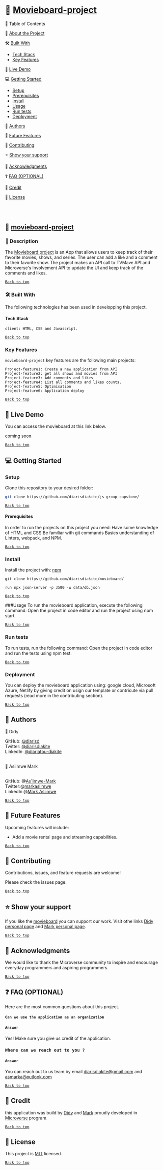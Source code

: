 <a name="readme-top"></a>
# 📖 [Movieboard-project](#movieboard-project)

📗 Table of Contents

📖 [About the Project](#about-the-project)

🛠 [Built With](#built-with)

- [Tech Stack](#tech-stack)
- [Key Features](#key-features)

🚀 [Live Demo](#live-demo)

💻 [Getting Started](#getting-started)

- [Setup](#setup)
- [Prerequisites](#prerequisites)
- [Install](#install)
- [Usage](#usage)
- [Run tests](#run-test)
- [Deployment](#deployment)

👥 [Authors](#authors)

🔭 [Future Features](#future-features)

🤝 [Contributing](#contributing)

⭐️ [Show your support](#show-your-support)

🙏 [Acknowledgments](#acknowledgment)

❓ [FAQ (OPTIONAL)](#faq)

📝 [Credit](#credit)

📝 [License](#licence)

<br><br>

## 📖 [movieboard-project](#movieboard-project)
### 📖 <a name="about-the-project">Description </a>

The [Movieboard project]() is an App that allows users to keep track of their favorite movies, shows, and series. The user can add a like and a comment to their favorite show. The project makes an API call to TVMave API and Microverse's Involvement API to update the UI and keep track of the comments and likes.

[`Back to top`](#readme-top)

### 🛠 <a name="project-built-with">Built With </a>
The following technologies has been used in developping this project. 

#### <a name="tech-stack"> Tech Stack
</a>

```[Tech-stack]
client: HTML, CSS and Javascript.
````

[`Back to top`](#readme-top)

### <a name="key-features"> Key Features </a>

`movieboard-project` key features are the following main projects:

```
Project-feature1: Create a new application from API 
Project-feature2: get all shows and movies from API 
Project-feature3: Add comments and likes
Project-feature4: List all comments and likes counts.
Project-feature5: Optimisation
Project-feature6: Application deploy

```

[`Back to top`](#readme-top)

## 🚀 <a name="live-demo"> Live Demo </a>

You can access the movieboard at this link below.

coming soon

[`Back to top`](#readme-top)


## 💻 <a name="getting-started"> Getting Started </a>

### <a name="setup"> Setup </a>
Clone this repository to your desired folder:

```sh
git clone https://github.com/diarisdiakite/js-group-capstone/

```
[`Back to top`](#readme-top)

#### <a name="prerequisites"> Prerequisites</a>
In order to run the projects on this project you need:
Have some knowledge of HTML and CSS
Be familiar with git commands
Basics understanding of Linters, webpack, and NPM.

[`Back to top`](#readme-top)

### <a name="install">Install</a>
Install the project with: [npm](https://www.npmjs.com/)

```[npm]
git clone https://github.com/diarisdiakite/movieboard/

run npx json-server -p 3500 -w data/db.json
```

[`Back to top`](#readme-top)

###<a name="usage">Usage</a>
To run the movieboard application, execute the following command: Open the project in code editor and run the project using npm start.

[`Back to top`](#readme-top)

### <a name="run-test">Run tests</a>
To run tests, run the following command: Open the project in code editor and run the tests using npm test.

[`Back to top`](#readme-top)

### <a name="deployment">Deployment</a>
You can deploy the movieboard application using: google cloud, Microsoft Azure, Netlify by giving credit on usign our template or contricute via pull requests (read more in the contributing section).

[`Back to top`](#readme-top)

## 👥 <a name="authors">Authors</a>

👤 Didy

GitHub: [@diarisd](github.com/diarisdiakite)
<br> Twitter: [@diarisdiakite](www.twitter.com/diarisdiakite)
<br> LinkedIn: [@diariatou-diakite](https://www.linkedin.com/in/diariatou-diakite-67ab80165/)
<br><br>

👤 Asiimwe Mark

<br> GitHub: @[As1imwe-Mark](https://github.com/As1imwe-Mark)
<br> Twitter:@[markasiimwe](https://twitter.com/MarkAsiimwe?t=fPfXM4CV3OU6gKMNB1RGDA&s=09)
<br> LinkedIn:@[Mark Asiimwe](https://www.linkedin.com/in/mark-asiimwe-0ab0611ab)
  

[`Back to top`](#readme-top)

## 🔭 <a name="future-features">Future Features</a>
Upcoming features will include:
- Add a movie rental page and streaming capabilities.
 
[`Back to top`](#readme-top)

## 🤝 <a name="contrubuting">Contributing</a>
Contributions, issues, and feature requests are welcome!

Please check the issues page.

[`Back to top`](#readme-top)

## ⭐️ <a name="show-your-support">Show your support</a>
If you like the [movieboard]() you can support our work. Visit othe links [Didy personal page](https://diarisdiakite.github.io/my-portfolio/) and [Mark personal page](https://as1imwe-mark.github.io/Portifolio_Website/).


[`Back to top`](#readme-top)

## 🙏 <a name="acknowledgments">Acknowledgments</a>
We would like to thank the Microverse community to inspire and encourage everyday programmers and aspiring programmers.
 
[`Back to top`](#readme-top)

## ❓ <a name="faq">FAQ (OPTIONAL)</a>
Here are the most common questions about this project.

#### `Can we use the application as an organization`

#### `Answer`
Yes! Make sure you give us credit of the application. 

### `Where can we reach out to you ?`

#### `Answer`
You can reach out to us team by email [diarisdiakite@gmail.com](diarisdiakite@gmail.com) and [asmarka@outlook.com](asmarka@outlook.com)

[`Back to top`](#readme-top)

## 📝 <a name="credit">Credit</a>
this application was build by [Didy](https://diarisdiakite.github.io/my-portfolio/) and [Mark](https://as1imwe-mark.github.io/Portifolio_Website/) 
proudly developed in [Microverse](https://www.microverse.org) program. 

[`Back to top`](#readme-top)

## 📝 <a name="licence">License</a>
This project is [MIT](https://mit-license.org/) licensed.

[`Back to top`](#readme-top)
